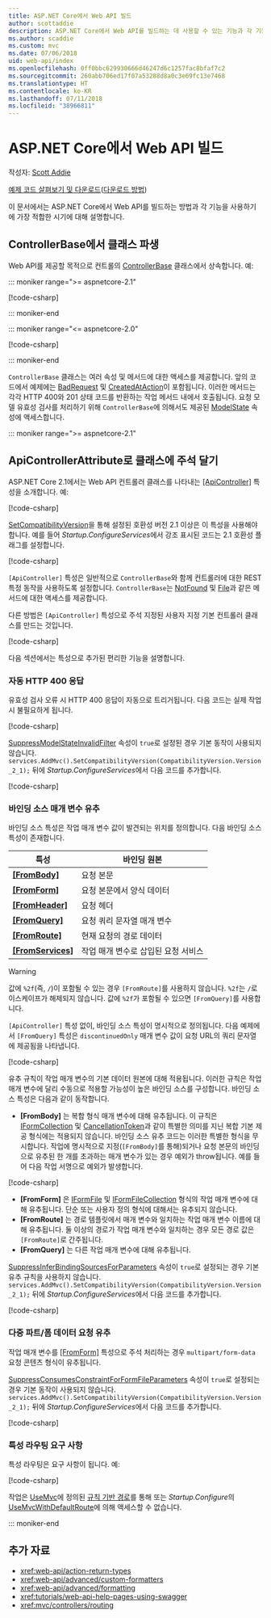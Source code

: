 ```yaml
---
title: ASP.NET Core에서 Web API 빌드
author: scottaddie
description: ASP.NET Core에서 Web API를 빌드하는 데 사용할 수 있는 기능과 각 기능을 사용하기에 적합한 시기에 대해 알아봅니다.
ms.author: scaddie
ms.custom: mvc
ms.date: 07/06/2018
uid: web-api/index
ms.openlocfilehash: 0ff0bbc629930666d46247d6c1257fac8bfaf7c2
ms.sourcegitcommit: 260abb706ed17f07a53288d8a0c3e69fc13e7468
ms.translationtype: HT
ms.contentlocale: ko-KR
ms.lasthandoff: 07/11/2018
ms.locfileid: "38966811"
---
```

# <a name="build-web-apis-with-aspnet-core"></a>ASP.NET Core에서 Web API 빌드

작성자: [Scott Addie](https://github.com/scottaddie)

[예제 코드 살펴보기 및 다운로드](https://github.com/aspnet/Docs/tree/master/aspnetcore/web-api/define-controller/samples)([다운로드 방법](xref:tutorials/index#how-to-download-a-sample))

이 문서에서는 ASP.NET Core에서 Web API를 빌드하는 방법과 각 기능을 사용하기에 가장 적합한 시기에 대해 설명합니다.

## <a name="derive-class-from-controllerbase"></a>ControllerBase에서 클래스 파생

Web API를 제공할 목적으로 컨트롤의 [ControllerBase](/dotnet/api/microsoft.aspnetcore.mvc.controllerbase) 클래스에서 상속합니다. 예:

::: moniker range=">= aspnetcore-2.1"

[!code-csharp[](../web-api/define-controller/samples/WebApiSample.Api/Controllers/PetsController.cs?name=snippet_PetsController&highlight=3)]

::: moniker-end

::: moniker range="<= aspnetcore-2.0"

[!code-csharp[](../web-api/define-controller/samples/WebApiSample.Api.Pre21/Controllers/PetsController.cs?name=snippet_PetsController&highlight=3)]

::: moniker-end

`ControllerBase` 클래스는 여러 속성 및 메서드에 대한 액세스를 제공합니다. 앞의 코드에서 예제에는 [BadRequest](/dotnet/api/microsoft.aspnetcore.mvc.controllerbase.badrequest) 및 [CreatedAtAction](/dotnet/api/microsoft.aspnetcore.mvc.controllerbase.createdataction)이 포함됩니다. 이러한 메서드는 각각 HTTP 400와 201 상태 코드를 반환하는 작업 메서드 내에서 호출됩니다. 요청 모델 유효성 검사를 처리하기 위해 `ControllerBase`에 의해서도 제공된 [ModelState](/dotnet/api/microsoft.aspnetcore.mvc.controllerbase.modelstate) 속성에 액세스합니다.

::: moniker range=">= aspnetcore-2.1"

## <a name="annotate-class-with-apicontrollerattribute"></a>ApiControllerAttribute로 클래스에 주석 달기

ASP.NET Core 2.1에서는 Web API 컨트롤러 클래스를 나타내는 [[ApiController]](/dotnet/api/microsoft.aspnetcore.mvc.apicontrollerattribute) 특성을 소개합니다. 예:

[!code-csharp[](../web-api/define-controller/samples/WebApiSample.Api/Controllers/ProductsController.cs?name=snippet_ControllerSignature&highlight=2)]

[SetCompatibilityVersion](/dotnet/api/microsoft.extensions.dependencyinjection.mvccoremvcbuilderextensions.setcompatibilityversion)을 통해 설정된 호환성 버전 2.1 이상은 이 특성을 사용해야 합니다. 예를 들어 *Startup.ConfigureServices*에서 강조 표시된 코드는 2.1 호환성 플래그를 설정합니다.

[!code-csharp[](../web-api/define-controller/samples/WebApiSample.Api/Startup.cs?name=snippet_SetCompatibilityVersion&highlight=2)]

`[ApiController]` 특성은 일반적으로 `ControllerBase`와 함께 컨트롤러에 대한 REST 특정 동작을 사용하도록 설정합니다. `ControllerBase`는 [NotFound](/dotnet/api/microsoft.aspnetcore.mvc.controllerbase.notfound) 및 [File](/dotnet/api/microsoft.aspnetcore.mvc.controllerbase.file)과 같은 메서드에 대한 액세스를 제공합니다.

다른 방법은 `[ApiController]` 특성으로 주석 지정된 사용자 지정 기본 컨트롤러 클래스를 만드는 것입니다.

[!code-csharp[](../web-api/define-controller/samples/WebApiSample.Api/Controllers/MyBaseController.cs?name=snippet_ControllerSignature)]

다음 섹션에서는 특성으로 추가된 편리한 기능을 설명합니다.

### <a name="automatic-http-400-responses"></a>자동 HTTP 400 응답

유효성 검사 오류 시 HTTP 400 응답이 자동으로 트리거됩니다. 다음 코드는 실제 작업 시 불필요하게 됩니다.

[!code-csharp[](../web-api/define-controller/samples/WebApiSample.Api.Pre21/Controllers/PetsController.cs?range=46-49)]

[SuppressModelStateInvalidFilter](/dotnet/api/microsoft.aspnetcore.mvc.apibehavioroptions.suppressmodelstateinvalidfilter) 속성이 `true`로 설정된 경우 기본 동작이 사용되지 않습니다. `services.AddMvc().SetCompatibilityVersion(CompatibilityVersion.Version_2_1);` 뒤에 *Startup.ConfigureServices*에서 다음 코드를 추가합니다.

[!code-csharp[](../web-api/define-controller/samples/WebApiSample.Api/Startup.cs?name=snippet_ConfigureApiBehaviorOptions&highlight=5)]

### <a name="binding-source-parameter-inference"></a>바인딩 소스 매개 변수 유추

바인딩 소스 특성은 작업 매개 변수 값이 발견되는 위치를 정의합니다. 다음 바인딩 소스 특성이 존재합니다.

|특성|바인딩 원본 |
|---------|---------|
|**[[FromBody]](/dotnet/api/microsoft.aspnetcore.mvc.frombodyattribute)**     | 요청 본문 |
|**[[FromForm]](/dotnet/api/microsoft.aspnetcore.mvc.fromformattribute)**     | 요청 본문에서 양식 데이터 |
|**[[FromHeader]](/dotnet/api/microsoft.aspnetcore.mvc.fromheaderattribute)** | 요청 헤더 |
|**[[FromQuery]](/dotnet/api/microsoft.aspnetcore.mvc.fromqueryattribute)**   | 요청 쿼리 문자열 매개 변수 |
|**[[FromRoute]](/dotnet/api/microsoft.aspnetcore.mvc.fromrouteattribute)**   | 현재 요청의 경로 데이터 |
|**[[FromServices]](xref:mvc/controllers/dependency-injection#action-injection-with-fromservices)** | 작업 매개 변수로 삽입된 요청 서비스 |

> [!WARNING]
> 값에 `%2f`(즉, `/`)이 포함될 수 있는 경우 `[FromRoute]`를 사용하지 않습니다. `%2f`는 `/`로 이스케이프가 해제되지 않습니다. 값에 `%2f`가 포함될 수 있으면 `[FromQuery]`를 사용합니다.

`[ApiController]` 특성 없이, 바인딩 소스 특성이 명시적으로 정의됩니다. 다음 예제에서 `[FromQuery]` 특성은 `discontinuedOnly` 매개 변수 값이 요청 URL의 쿼리 문자열에 제공됨을 나타냅니다.

[!code-csharp[](../web-api/define-controller/samples/WebApiSample.Api/Controllers/ProductsController.cs?name=snippet_BindingSourceAttributes&highlight=3)]

유추 규칙이 작업 매개 변수의 기본 데이터 원본에 대해 적용됩니다. 이러한 규칙은 작업 매개 변수에 달리 수동으로 적용할 가능성이 높은 바인딩 소스를 구성합니다. 바인딩 소스 특성은 다음과 같이 동작합니다.

* **[FromBody]** 는 복합 형식 매개 변수에 대해 유추됩니다. 이 규칙은 [IFormCollection](/dotnet/api/microsoft.aspnetcore.http.iformcollection) 및 [CancellationToken](/dotnet/api/system.threading.cancellationtoken)과 같이 특별한 의미를 지닌 복합 기본 제공 형식에는 적용되지 않습니다. 바인딩 소스 유추 코드는 이러한 특별한 형식을 무시합니다. 작업에 명시적으로 지정(`[FromBody]`를 통해)되거나 요청 본문의 바인딩으로 유추된 한 개를 초과하는 매개 변수가 있는 경우 예외가 throw됩니다. 예를 들어 다음 작업 서명으로 예외가 발생합니다.

[!code-csharp[](../web-api/define-controller/samples/WebApiSample.Api/Controllers/TestController.cs?name=snippet_ActionsCausingExceptions)]

* **[FromForm]** 은 [IFormFile](/dotnet/api/microsoft.aspnetcore.http.iformfile) 및 [IFormFileCollection](/dotnet/api/microsoft.aspnetcore.http.iformfilecollection) 형식의 작업 매개 변수에 대해 유추됩니다. 단순 또는 사용자 정의 형식에 대해서는 유추되지 않습니다.
* **[FromRoute]** 는 경로 템플릿에서 매개 변수와 일치하는 작업 매개 변수 이름에 대해 유추됩니다. 둘 이상의 경로가 작업 매개 변수와 일치하는 경우 모든 경로 값은 `[FromRoute]`로 간주됩니다.
* **[FromQuery]** 는 다른 작업 매개 변수에 대해 유추됩니다.

[SuppressInferBindingSourcesForParameters](/dotnet/api/microsoft.aspnetcore.mvc.apibehavioroptions.suppressinferbindingsourcesforparameters) 속성이 `true`로 설정되는 경우 기본 유추 규칙을 사용하지 않습니다. `services.AddMvc().SetCompatibilityVersion(CompatibilityVersion.Version_2_1);` 뒤에 *Startup.ConfigureServices*에서 다음 코드를 추가합니다.

[!code-csharp[](../web-api/define-controller/samples/WebApiSample.Api/Startup.cs?name=snippet_ConfigureApiBehaviorOptions&highlight=4)]

### <a name="multipartform-data-request-inference"></a>다중 파트/폼 데이터 요청 유추

작업 매개 변수를 [[FromForm]](/dotnet/api/microsoft.aspnetcore.mvc.fromformattribute) 특성으로 주석 처리하는 경우 `multipart/form-data` 요청 콘텐츠 형식이 유추됩니다.

[SuppressConsumesConstraintForFormFileParameters](/dotnet/api/microsoft.aspnetcore.mvc.apibehavioroptions.suppressconsumesconstraintforformfileparameters) 속성이 `true`로 설정되는 경우 기본 동작이 사용되지 않습니다. `services.AddMvc().SetCompatibilityVersion(CompatibilityVersion.Version_2_1);` 뒤에 *Startup.ConfigureServices*에서 다음 코드를 추가합니다.

[!code-csharp[](../web-api/define-controller/samples/WebApiSample.Api/Startup.cs?name=snippet_ConfigureApiBehaviorOptions&highlight=3)]

### <a name="attribute-routing-requirement"></a>특성 라우팅 요구 사항

특성 라우팅은 요구 사항이 됩니다. 예:

[!code-csharp[](../web-api/define-controller/samples/WebApiSample.Api/Controllers/ProductsController.cs?name=snippet_ControllerSignature&highlight=1)]

작업은 [UseMvc](/dotnet/api/microsoft.aspnetcore.builder.mvcapplicationbuilderextensions.usemvc#Microsoft_AspNetCore_Builder_MvcApplicationBuilderExtensions_UseMvc_Microsoft_AspNetCore_Builder_IApplicationBuilder_System_Action_Microsoft_AspNetCore_Routing_IRouteBuilder__)에 정의된 [규칙 기반 경로](xref:mvc/controllers/routing#conventional-routing)를 통해 또는 *Startup.Configure*의 [UseMvcWithDefaultRoute](/dotnet/api/microsoft.aspnetcore.builder.mvcapplicationbuilderextensions.usemvcwithdefaultroute#Microsoft_AspNetCore_Builder_MvcApplicationBuilderExtensions_UseMvcWithDefaultRoute_Microsoft_AspNetCore_Builder_IApplicationBuilder_)에 의해 액세스할 수 없습니다.

::: moniker-end

## <a name="additional-resources"></a>추가 자료

* <xref:web-api/action-return-types>
* <xref:web-api/advanced/custom-formatters>
* <xref:web-api/advanced/formatting>
* <xref:tutorials/web-api-help-pages-using-swagger>
* <xref:mvc/controllers/routing>
